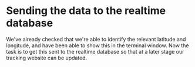 # Sending the data to the realtime database

We've already checked that we're able to identify the relevant latitude and longitude, and have been able to show this in the terminal window. Now the task is to get this sent to the realtime database so that at a later stage our tracking website can be updated. 


